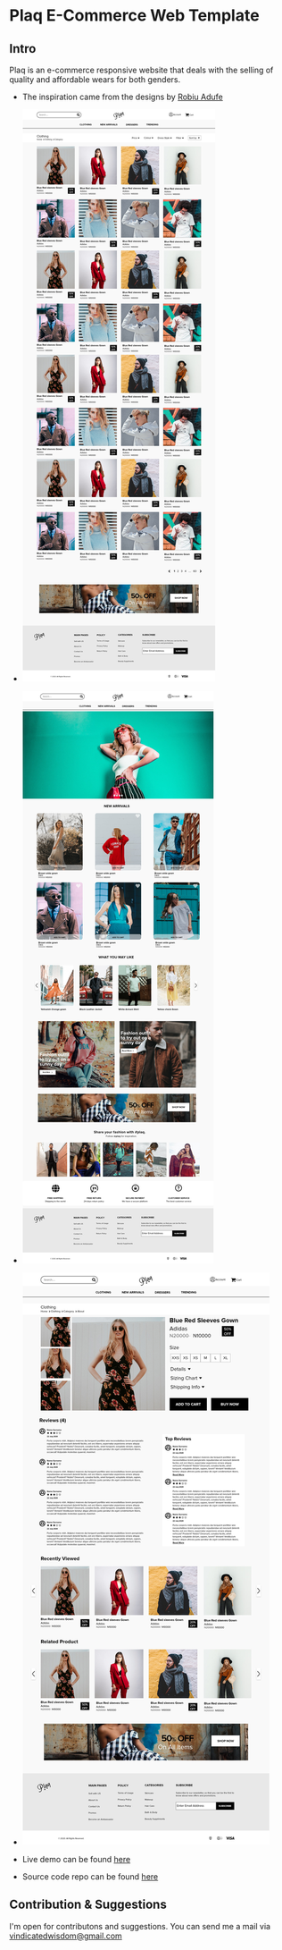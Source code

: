 # Plaq E-Commerce Web Template

## Intro

Plaq is an e-commerce responsive website that deals with the selling of
quality and affordable wears for both genders.

- The inspiration came from the designs by [Robiu Adufe](https://web.facebook.com/robiu.adufe/)

- ![Template Designs](assets/designs/7999ca101587971.jpg)
- ![Template Designs](assets/designs/a974f0101587971.jpg)
- ![Template Designs](assets/designs/c8455e101587971.jpg)

- Live demo can be found [here](https://detachedsoul.github.io/plaq-ecommerce)
- Source code repo can be found [here](https://github.com/detachedsoul/plaq-ecommerce)

## Contribution & Suggestions

I'm open for contributons and suggestions. You can send me a mail via [vindicatedwisdom@gmail.com](vindicatedwisdom@gmail.com)
